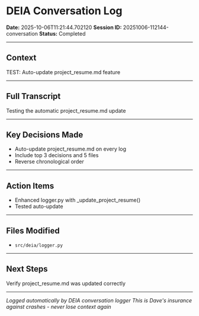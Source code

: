# DEIA Conversation Log

**Date:** 2025-10-06T11:21:44.702120
**Session ID:** 20251006-112144-conversation
**Status:** Completed

---

## Context
TEST: Auto-update project_resume.md feature

---

## Full Transcript
Testing the automatic project_resume.md update

---

## Key Decisions Made
- Auto-update project_resume.md on every log
- Include top 3 decisions and 5 files
- Reverse chronological order

---

## Action Items
- Enhanced logger.py with _update_project_resume()
- Tested auto-update

---

## Files Modified
- `src/deia/logger.py`

---

## Next Steps
Verify project_resume.md was updated correctly

---

*Logged automatically by DEIA conversation logger*
*This is Dave's insurance against crashes - never lose context again*
